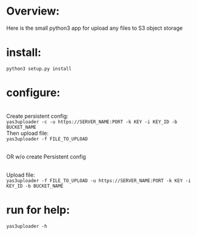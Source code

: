 # Overview:
Here is the small python3 app for upload any files to S3 object storage


# install:
`python3 setup.py install`

# configure:
<br> Create persistent config:
<br>`yas3uploader -c -u https://SERVER_NAME:PORT -k KEY -i KEY_ID -b BUCKET_NAME`
<br> Then upload file:
<br>`yas3uploader -f FILE_TO_UPLOAD`

<br> OR w/o create Persistent config

<br> Upload file:
<br>`yas3uploader -f FILE_TO_UPLOAD -u https://SERVER_NAME:PORT -k KEY -i KEY_ID -b BUCKET_NAME`

# run for help:
`yas3uploader -h`

